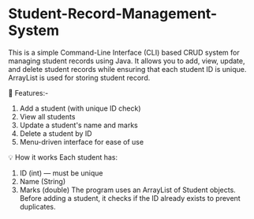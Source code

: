 # Student-Record-Management-System
This is a simple Command-Line Interface (CLI) based CRUD system for managing student records using Java. It allows you to add, view, update, and delete student records while ensuring that each student ID is unique. ArrayList is used for storing student record.

🚀 Features:-
1. Add a student (with unique ID check)
2. View all students
3. Update a student's name and marks
4. Delete a student by ID
5. Menu-driven interface for ease of use

💡 How it works
Each student has:
1. ID (int) — must be unique
2. Name (String)
3. Marks (double)
The program uses an ArrayList of Student objects.
Before adding a student, it checks if the ID already exists to prevent duplicates.
